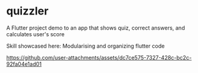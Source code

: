 # quizzler

A Flutter project demo to an app that shows quiz, correct answers, and calculates user's score

Skill showcased here: Modularising and organizing flutter code



https://github.com/user-attachments/assets/dc7ce575-7327-428c-bc2c-92fa04e1ad01

